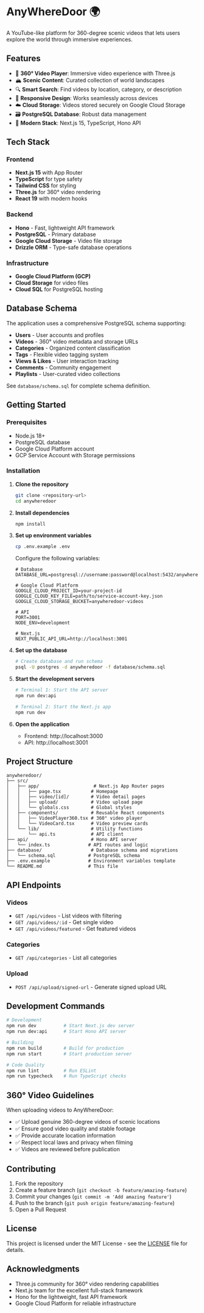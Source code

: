 # AnyWhereDoor 🌍

A YouTube-like platform for 360-degree scenic videos that lets users explore the world through immersive experiences.

## Features

- 🎥 **360° Video Player**: Immersive video experience with Three.js
- 🏔️ **Scenic Content**: Curated collection of world landscapes 
- 🔍 **Smart Search**: Find videos by location, category, or description
- 📱 **Responsive Design**: Works seamlessly across devices
- ☁️ **Cloud Storage**: Videos stored securely on Google Cloud Storage
- 🗃️ **PostgreSQL Database**: Robust data management
- 🚀 **Modern Stack**: Next.js 15, TypeScript, Hono API

## Tech Stack

### Frontend
- **Next.js 15** with App Router
- **TypeScript** for type safety
- **Tailwind CSS** for styling
- **Three.js** for 360° video rendering
- **React 19** with modern hooks

### Backend
- **Hono** - Fast, lightweight API framework
- **PostgreSQL** - Primary database
- **Google Cloud Storage** - Video file storage
- **Drizzle ORM** - Type-safe database operations

### Infrastructure
- **Google Cloud Platform (GCP)**
- **Cloud Storage** for video files
- **Cloud SQL** for PostgreSQL hosting

## Database Schema

The application uses a comprehensive PostgreSQL schema supporting:

- **Users** - User accounts and profiles
- **Videos** - 360° video metadata and storage URLs
- **Categories** - Organized content classification
- **Tags** - Flexible video tagging system
- **Views & Likes** - User interaction tracking
- **Comments** - Community engagement
- **Playlists** - User-curated video collections

See `database/schema.sql` for complete schema definition.

## Getting Started

### Prerequisites

- Node.js 18+ 
- PostgreSQL database
- Google Cloud Platform account
- GCP Service Account with Storage permissions

### Installation

1. **Clone the repository**
   ```bash
   git clone <repository-url>
   cd anywheredoor
   ```

2. **Install dependencies**
   ```bash
   npm install
   ```

3. **Set up environment variables**
   ```bash
   cp .env.example .env
   ```
   
   Configure the following variables:
   ```env
   # Database
   DATABASE_URL=postgresql://username:password@localhost:5432/anywheredoor
   
   # Google Cloud Platform
   GOOGLE_CLOUD_PROJECT_ID=your-project-id
   GOOGLE_CLOUD_KEY_FILE=path/to/service-account-key.json
   GOOGLE_CLOUD_STORAGE_BUCKET=anywheredoor-videos
   
   # API
   PORT=3001
   NODE_ENV=development
   
   # Next.js
   NEXT_PUBLIC_API_URL=http://localhost:3001
   ```

4. **Set up the database**
   ```bash
   # Create database and run schema
   psql -U postgres -d anywheredoor -f database/schema.sql
   ```

5. **Start the development servers**
   ```bash
   # Terminal 1: Start the API server
   npm run dev:api
   
   # Terminal 2: Start the Next.js app
   npm run dev
   ```

6. **Open the application**
   - Frontend: http://localhost:3000
   - API: http://localhost:3001

## Project Structure

```
anywheredoor/
├── src/
│   ├── app/                    # Next.js App Router pages
│   │   ├── page.tsx           # Homepage
│   │   ├── video/[id]/        # Video detail pages
│   │   ├── upload/            # Video upload page
│   │   └── globals.css        # Global styles
│   ├── components/            # Reusable React components
│   │   ├── VideoPlayer360.tsx # 360° video player
│   │   └── VideoCard.tsx      # Video preview cards
│   └── lib/                   # Utility functions
│       └── api.ts             # API client
├── api/                       # Hono API server
│   └── index.ts              # API routes and logic
├── database/                  # Database schema and migrations
│   └── schema.sql            # PostgreSQL schema
├── .env.example              # Environment variables template
└── README.md                 # This file
```

## API Endpoints

### Videos
- `GET /api/videos` - List videos with filtering
- `GET /api/videos/:id` - Get single video
- `GET /api/videos/featured` - Get featured videos

### Categories
- `GET /api/categories` - List all categories

### Upload
- `POST /api/upload/signed-url` - Generate signed upload URL

## Development Commands

```bash
# Development
npm run dev          # Start Next.js dev server
npm run dev:api      # Start Hono API server

# Building
npm run build        # Build for production
npm run start        # Start production server

# Code Quality
npm run lint         # Run ESLint
npm run typecheck    # Run TypeScript checks
```

## 360° Video Guidelines

When uploading videos to AnyWhereDoor:

- ✅ Upload genuine 360-degree videos of scenic locations
- ✅ Ensure good video quality and stable footage
- ✅ Provide accurate location information
- ✅ Respect local laws and privacy when filming
- ✅ Videos are reviewed before publication

## Contributing

1. Fork the repository
2. Create a feature branch (`git checkout -b feature/amazing-feature`)
3. Commit your changes (`git commit -m 'Add amazing feature'`)
4. Push to the branch (`git push origin feature/amazing-feature`)
5. Open a Pull Request

## License

This project is licensed under the MIT License - see the [LICENSE](LICENSE) file for details.

## Acknowledgments

- Three.js community for 360° video rendering capabilities
- Next.js team for the excellent full-stack framework
- Hono for the lightweight, fast API framework
- Google Cloud Platform for reliable infrastructure
